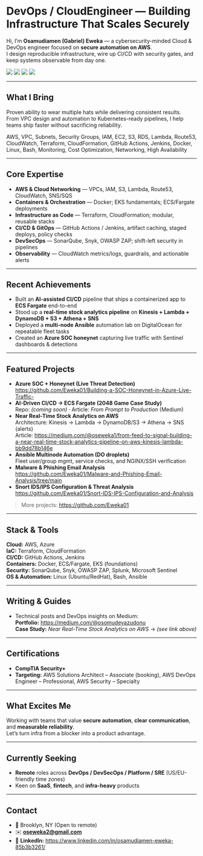 # DevOps / CloudEngineer — Building Infrastructure That Scales Securely

Hi, I’m **Osamudiamen (Gabriel) Eweka** — a cybersecurity-minded Cloud & DevOps engineer focused on **secure automation on AWS**.  
I design reproducible infrastructure, wire up CI/CD with security gates, and keep systems observable from day one.

<a href="https://www.linkedin.com/in/gabriel-eweka//"><img src="https://img.shields.io/badge/-LinkedIn-0072b1?&style=for-the-badge&logo=linkedin&logoColor=white" /></a>
<a href="mailto:oseweka2@gmail.com"><img src="https://img.shields.io/badge/-Email-D14836?style=for-the-badge&logo=gmail&logoColor=white" /></a>
<a href="https://github.com/Eweka01"><img src="https://img.shields.io/badge/-GitHub-181717?style=for-the-badge&logo=github&logoColor=white" /></a>
<a href="https://medium.com/@oseweka1"><img src="https://img.shields.io/badge/-Medium-000000?style=for-the-badge&logo=medium&logoColor=white" /></a>

---

## What I Bring
Proven ability to wear multiple hats while delivering consistent results.  
From VPC design and automation to Kubernetes-ready pipelines, I help teams ship faster without sacrificing reliability.



AWS, VPC, Subnets, Security Groups, IAM, EC2, S3, RDS, Lambda, Route53, CloudWatch, Terraform, CloudFormation, GitHub Actions, Jenkins, Docker, Linux, Bash, Monitoring, Cost Optimization, Networking, High Availability

---

## Core Expertise
- **AWS & Cloud Networking** — VPCs, IAM, S3, Lambda, Route53, CloudWatch, SNS/SQS  
- **Containers & Orchestration** — Docker; EKS fundamentals; ECS/Fargate deployments  
- **Infrastructure as Code** — Terraform, CloudFormation; modular, reusable stacks  
- **CI/CD & GitOps** — GitHub Actions / Jenkins, artifact caching, staged deploys, policy checks  
- **DevSecOps** — SonarQube, Snyk, OWASP ZAP; shift-left security in pipelines  
- **Observability** — CloudWatch metrics/logs, guardrails, and actionable alerts

---

## Recent Achievements
- Built an **AI-assisted CI/CD** pipeline that ships a containerized app to **ECS Fargate** end-to-end  
- Stood up a **real-time stock analytics pipeline** on **Kinesis + Lambda + DynamoDB + S3 + Athena + SNS**  
- Deployed a **multi-node Ansible** automation lab on DigitalOcean for repeatable fleet tasks  
- Created an **Azure SOC honeynet** capturing live traffic with Sentinel dashboards & detections

---

## Featured Projects
- **Azure SOC + Honeynet (Live Threat Detection)**  
  <https://github.com/Eweka01/Building-a-SOC-Honeynet-in-Azure-Live-Traffic->
- **AI-Driven CI/CD → ECS Fargate (2048 Game Case Study)**  
  Repo: *(coming soon)* · Article: *From Prompt to Production* (Medium)
- **Near Real-Time Stock Analytics on AWS**  
  Architecture: Kinesis → Lambda → DynamoDB/S3 → Athena → SNS (alerts)  
  Article: <https://medium.com/@oseweka1/from-feed-to-signal-building-a-near-real-time-stock-analytics-pipeline-on-aws-kinesis-lambda-bb9dd78b146e>
- **Ansible Multinode Automation (DO droplets)**  
  Fleet user/group mgmt, service checks, and NGINX/SSH verification
- **Malware & Phishing Email Analysis**  
  <https://github.com/Eweka01/Malware-and-Phishing-Email-Analysis/tree/main>
- **Snort IDS/IPS Configuration & Threat Analysis**  
  <https://github.com/Eweka01/Snort-IDS-IPS-Configuration-and-Analysis>

> More projects: <https://github.com/Eweka01>

---

## Stack & Tools
**Cloud:** AWS, Azure  
**IaC:** Terraform, CloudFormation  
**CI/CD:** GitHub Actions, Jenkins  
**Containers:** Docker, ECS/Fargate, EKS (foundations)  
**Security:** SonarQube, Snyk, OWASP ZAP, Splunk, Microsoft Sentinel  
**OS & Automation:** Linux (Ubuntu/RedHat), Bash, Ansible

---

## Writing & Guides
- Technical posts and DevOps insights on Medium:  
  **Portfolio:** <https://medium.com/@osomudeyazudonu>  
  **Case Study:** *Near Real-Time Stock Analytics on AWS* → *(see link above)*

---

## Certifications
- **CompTIA Security+**  
- **Targeting:** AWS Solutions Architect – Associate (booking), AWS DevOps Engineer – Professional, AWS Security – Specialty

---

## What Excites Me
Working with teams that value **secure automation**, **clear communication**, and **measurable reliability**.  
Let’s turn infra from a blocker into a product advantage.

---

## Currently Seeking
- **Remote** roles across **DevOps / DevSecOps / Platform / SRE** (US/EU-friendly time zones)  
- Keen on **SaaS**, **fintech**, and **infra-heavy** products

---

## Contact
- 📍 Brooklyn, NY (Open to remote)  
- ✉️ **oseweka2@gmail.com**  
- 🔗 **LinkedIn:** <https://www.linkedin.com/in/osamudiamen-eweka-85b3b3261/>
